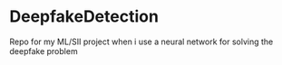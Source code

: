 # DeepfakeDetection

Repo for my ML/SII project when i use a neural network for solving the deepfake problem
